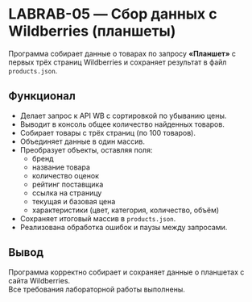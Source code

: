 # LABRAB-05 — Сбор данных с Wildberries (планшеты)

Программа собирает данные о товарах по запросу **«Планшет»** с первых трёх страниц Wildberries и сохраняет результат в файл `products.json`.

## Функционал
- Делает запрос к API WB с сортировкой по убыванию цены.  
- Выводит в консоль общее количество найденных товаров.  
- Собирает товары с трёх страниц (по 100 товаров).  
- Объединяет данные в один массив.  
- Преобразует объекты, оставляя поля:
  - бренд  
  - название товара  
  - количество оценок  
  - рейтинг поставщика  
  - ссылка на страницу  
  - текущая и базовая цена  
  - характеристики (цвет, категория, количество, объём)  
- Сохраняет итоговый массив в `products.json`.  
- Реализована обработка ошибок и паузы между запросами.

## Вывод
Программа корректно собирает и сохраняет данные о планшетах с сайта Wildberries.  
Все требования лабораторной работы выполнены.
